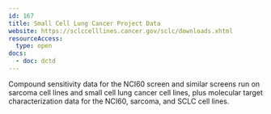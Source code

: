 ```yaml
---
id: 167
title: Small Cell Lung Cancer Project Data
website: https://sclccelllines.cancer.gov/sclc/downloads.xhtml
resourceAccess:
  type: open
docs:
  - doc: dctd
---
```

Compound sensitivity data for the NCI60 screen and similar screens run on sarcoma cell lines and small cell lung cancer cell lines, plus molecular target characterization data for the NCI60, sarcoma, and SCLC cell lines.
